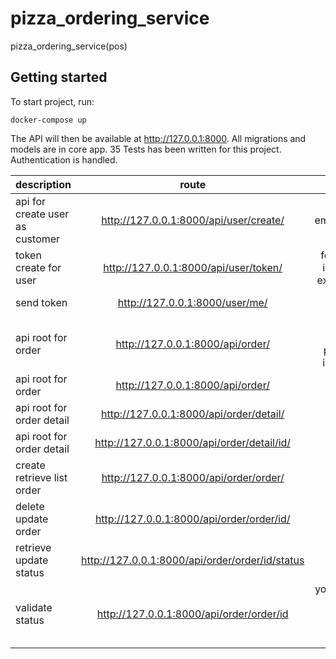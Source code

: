 # pizza_ordering_service
pizza_ordering_service(pos)
## Getting started

To start project, run:

```
docker-compose up
```

The API will then be available at http://127.0.0.1:8000.
All migrations and models are in core app. 35 Tests has been written for this project. Authentication is handled. 

| description  |      route      |  test |
|----------|:-------------:|------:|
| api for create user as customer|    http://127.0.0.1:8000/api/user/create/   |   email,password,name |
| token create for user  | http://127.0.0.1:8000/api/user/token/ |  for test better option is using ModHeader extension for chrome |
| send token| http://127.0.0.1:8000/user/me/| now you are authenticated |
| api root for order| http://127.0.0.1:8000/api/order/| after authentication you could see the process on browser in debug mode True|
| api root for order| http://127.0.0.1:8000/api/order/| after authentication |
| api root for order detail | http://127.0.0.1:8000/api/order/detail/ | list && create |
| api root for order detail | http://127.0.0.1:8000/api/order/detail/id/| retrieve, update && delete |
| create retrieve list  order  | http://127.0.0.1:8000/api/order/order/ | filter is also here |
| delete update order | http://127.0.0.1:8000/api/order/order/id/ | retrieve, update && delete |
| retrieve update status | http://127.0.0.1:8000/api/order/order/id/status| retrieve && update |
| validate status | http://127.0.0.1:8000/api/order/order/id | you cannot update an order if status is in 3,4,5 (out for delivery, delivered, returned) |





